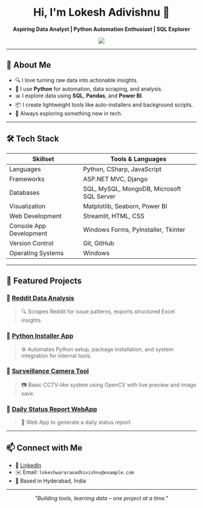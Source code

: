 <h1 align="center">Hi, I'm Lokesh Adivishnu 👋</h1>
<p align="center">
  <b>Aspiring Data Analyst | Python Automation Enthusiast | SQL Explorer</b>
</p>
<p align="center">
  <a href="https://www.linkedin.com/in/lokeshadivishnu/"><img src="https://img.shields.io/badge/LinkedIn-blue?logo=linkedin&style=flat&logoColor=white" /></a>
</p>

---

## 🧠 About Me
- 🔍 I love turning raw data into actionable insights.
- 🐍 I use **Python** for automation, data scraping, and analysis.
- 📊 I explore data using **SQL**, **Pandas**, and **Power BI**.
- 📦 I create lightweight tools like auto-installers and background scripts.
- 💬 Always exploring something new in tech.

---

## 🛠 Tech Stack
| Skillset     | Tools & Languages |
|--------------|-------------------|
| Languages    | Python, CSharp, JavaScript |
| Frameworks | ASP.NET MVC, Django |
| Databases   | SQL, MySQL, MongoDB, Microsoft SQL Server |
| Visualization | Matplotlib, Seaborn, Power BI |
| Web Development | Streamlit, HTML, CSS |
| Console App Development | Windows Forms, PyInstaller, Tkinter |
| Version Control | Git, GitHub |
| Operating Systems  | Windows |

---

## 🚀 Featured Projects

### 🔹 [Reddit Data Analysis](https://github.com/LokeshAdivishnu/Reddit-Data-Analysis)
> 🔍 Scrapes Reddit for issue patterns, exports structured Excel insights.

### 🔹 [Python Installer App](https://github.com/LokeshAdivishnu/python_installer)
> ⚙️ Automates Python setup, package installation, and system integration for internal tools.

### 🔹 [Surveillance Camera Tool](https://github.com/LokeshAdivishnu/Surveillance-Camera-With-Python)
> 📷 Basic CCTV-like system using OpenCV with live preview and image save.

### 🔹 [Daily Status Report WebApp](https://github.com/LokeshAdivishnu/DailyStatusReport)
> 📝 Web App to generate a daily status report.

---


## 📫 Connect with Me
- 🔗 [LinkedIn](https://www.linkedin.com/in/lokeshadivishnu/)
- ✉️ Email: `lokeshwararaoadhivishnu@example.com`
- 📍 Based in Hyderabad, India

---

<p align="center">
  <i>"Building tools, learning data – one project at a time."</i>
</p>

